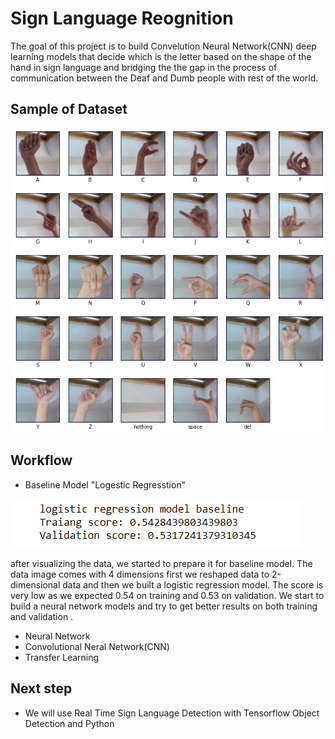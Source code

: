 
# Sign Language Reognition 
The goal of this project is to build Convelution Neural Network(CNN) 
deep learning models that decide which is the letter based on the shape of the hand in sign language
and bridging the the gap in the process of communication between the Deaf and Dumb people with rest of the world.

## Sample of Dataset

![](images/photo1.JPG)



## Workflow
* Baseline Model "Logestic Regresstion" 

![](images/photo2.PNG) 

after visualizing the data, we started to prepare it for baseline model. The data image comes with 4 dimensions first we reshaped data to 2-dimensional data and then we built a logistic regression model. The score is very low as we expected 0.54 on training and 0.53 on validation. We start to build a neural network models and  try to get  better results  on both training and validation .

* Neural Network
* Convolutional Neral Network(CNN)
* Transfer Learning 




## Next step 
* We will use Real Time Sign Language Detection with Tensorflow Object Detection and Python 




